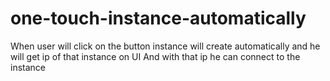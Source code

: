 # one-touch-instance-automatically
When user will click on the button instance will create automatically and he will get ip of that instance on UI  And with that ip he can connect to the instance
